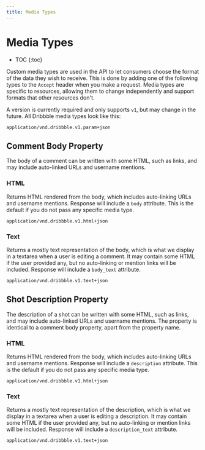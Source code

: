 ```yaml
---
title: Media Types
---
```


# Media Types

* TOC
{:toc}

Custom media types are used in the API to let consumers choose the format of the
data they wish to receive. This is done by adding one of the following types to
the `Accept` header when you make a request. Media types are specific to
resources, allowing them to change independently and support formats that other
resources don't.

A version is currently required and only supports `v1`, but may change in the
future. All Dribbble media types look like this:

    application/vnd.dribbble.v1.param+json

## Comment Body Property

The body of a comment can be written with some HTML, such as links, and may
include auto-linked URLs and username mentions.

### HTML

Returns HTML rendered from the body, which includes auto-linking URLs and
username mentions. Response will include a `body` attribute. This is the default
if you do not pass any specific media type.

    application/vnd.dribbble.v1.html+json

### Text

Returns a mostly text representation of the body, which is what we display in a
textarea when a user is editing a comment. It may contain some HTML if the user
provided any, but no auto-linking or mention links will be included. Response
will include a `body_text` attribute.

    application/vnd.dribbble.v1.text+json

## Shot Description Property

The description of a shot can be written with some HTML, such as links, and may
include auto-linked URLs and username mentions. The property is identical to a
comment body property, apart from the property name.

### HTML

Returns HTML rendered from the body, which includes auto-linking URLs and
username mentions. Response will include a `description` attribute. This is the
default if you do not pass any specific media type.

    application/vnd.dribbble.v1.html+json

### Text

Returns a mostly text representation of the description, which is what we
display in a textarea when a user is editing a description. It may contain some
HTML if the user provided any, but no auto-linking or mention links will be
included. Response will include a `description_text` attribute.

    application/vnd.dribbble.v1.text+json
